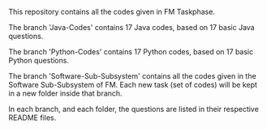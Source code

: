 This repository contains all the codes given in FM Taskphase.

The branch 'Java-Codes' contains 17 Java codes, based on 17 basic Java questions.

The branch 'Python-Codes' contains 17 Python codes, based on 17 basic Python questions.

The branch 'Software-Sub-Subsystem' contains all the codes given in the Software Sub-Subsystem of FM.
Each new task (set of codes) will be kept in a new folder inside that branch.

In each branch, and each folder, the questions are listed in their respective README files.
